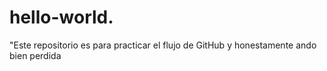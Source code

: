 # hello-world.
"Este repositorio es para practicar el flujo de GitHub y honestamente ando bien perdida 
